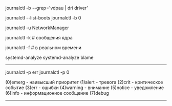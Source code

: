 journalctl -b --grep='vdpau | dri driver'

journalctl --list-boots
journalctl -b 0

journalctl -u NetworkManager


journalctl -k # сообщения ядра

journalctl -f # в реальном времени

systemd-analyze
systemd-analyze blame

------------------------------
journalctl -p err
journalctl -p 0

(0)emerg - наивысший приоритет
(1)alert - тревога
(2)crit - критическое событие
(3)err - ошибки
(4)warning - внимание
(5)notice - уведомление
(6)info - информационное сообщение
(7)debug 

------------------------------
